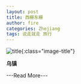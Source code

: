 ```yaml
---
layout: post
title: 西栅东栅
author: fire
categories: Zhejiang 
tags: 说走就走 旅行
---
```


![title](http://image.sideproject.cn/title/title_123.jpg){:class="image-title"}

**乌镇**


---Read More---
